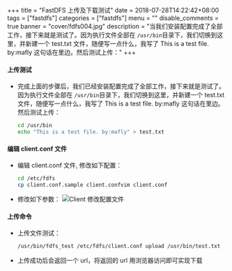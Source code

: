 +++
title = "FastDFS 上传及下载测试"
date = 2018-07-28T14:22:42+08:00
tags = ["fastdfs"]
categories = ["fastdfs"]
menu = ""
disable_comments = true
banner = "cover/fdfs004.jpg"
description = "当我们安装配置完成了全部工作，接下来就是测试了。因为执行文件全部在 `/usr/bin`目录下，我们切换到这里，并新建一个 test.txt 文件，随便写一点什么，我写了 This is a test file. by:mafly 这句话在里边。然后测试上传："
+++

#### 上传测试
- 完成上面的步骤后，我们已经安装配置完成了全部工作，接下来就是测试了。因为执行文件全部在 `/usr/bin`目录下，我们切换到这里，并新建一个 test.txt 文件，随便写一点什么，我写了 This is a test file. by:mafly 这句话在里边。然后测试上传：
  
   ```bash
   cd /usr/bin
   echo "This is a test file. by:mafly" > test.txt
   ```

#### 编辑 client.conf 文件
- 编辑 client.conf 文件, 修改如下配置：
  
  ```bash
  cd /etc/fdfs
  cp client.conf.sample client.confvim client.conf
  ```

- 修改如下参数：
![Client 修改配置文件](http://p8pht6nl3.bkt.clouddn.com/Client.png)

#### 上传命令
- 上传文件测试：
  
  ```bash
  /usr/bin/fdfs_test /etc/fdfs/client.conf upload /usr/bin/test.txt
  ```
- 上传成功后会返回一个 url，将返回的 url 用浏览器访问即可实现下载



